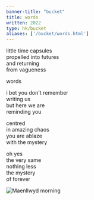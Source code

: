 ```yaml
---
banner-title: "bucket" 
title: words 
written: 2022
type: hk/bucket
aliases: ['/bucket/words.html']
---
```


little time capsules  
propelled into futures  
and returning  
from vagueness  

words  

i bet you don't remember  
writing us  
but here we are  
reminding you  

centred  
in amazing chaos  
you are ablaze  
with the mystery  

oh yes  
the very same  
nothing less  
the mystery  
of forever

![Maenllwyd morning](/images/chan/mistymorning.jpg)

